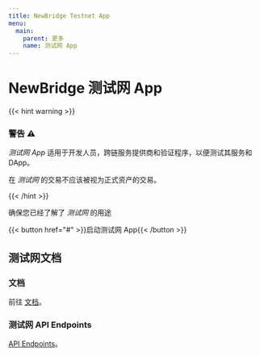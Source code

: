 ```yaml
---
title: NewBridge Testnet App
menu:
  main:
    parent: 更多
    name: 测试网 App
---
```


# NewBridge 测试网 App

{{< hint warning >}}

### 警告 ⚠️

_测试网 App_ 适用于开发人员，跨链服务提供商和验证程序，以便测试其服务和 DApp。

在 _测试网_ 的交易不应该被视为正式资产的交易。

{{< /hint >}}

确保您已经了解了 _测试网_ 的用途

{{< button href="#" >}}启动测试网 App{{< /button >}}

## 测试网文档

### 文档

前往 [文档](../../docs/_index.md)。

### 测试网 API Endpoints

[API Endpoints](../../docs/api/api-endpoints.md)。
